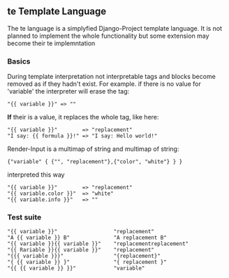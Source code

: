 ## te Template Language

The te language is a simplyfied Django-Project template language. It is not
planned to implement the whole functionality but some extension may become
their te implemntation

### Basics

During template interpretation not interpretable tags and blocks become removed
as if they hadn't exist. For example. if there is no value for 'variable' the
interpreter will erase the tag:

```
"{{ variable }}" => ""
```

**If** their is a value, it replaces the whole tag, like here:

```
"{{ variable }}"        => "replacement"
"I say: {{ formula }}!" => "I say: Hello world!"
```

Render-Input is a multimap of string and multimap of string:

```
{"variable" { {"", "replacement"},{"color", "white"} } }
```

interpreted this way

```
"{{ variable }}"        => "replacement"
"{{ variable.color }}"  => "white"
"{{ variable.info }}"   => ""
```


### Test suite

```
"{{ variable }}"                  "replacement"
"A {{ variable }} B"              "A replacement B"
"{{ variable }}{{ variable }}"    "replacementreplacement"
"{{ Rariable }}{{ variable }}"    "replacement"
"{{{ variable }}}"                "{replacement}"
"{ {{ variable }} }"              "{ replacement }"
"{{ {{ variable }} }}"            "variable"
```
